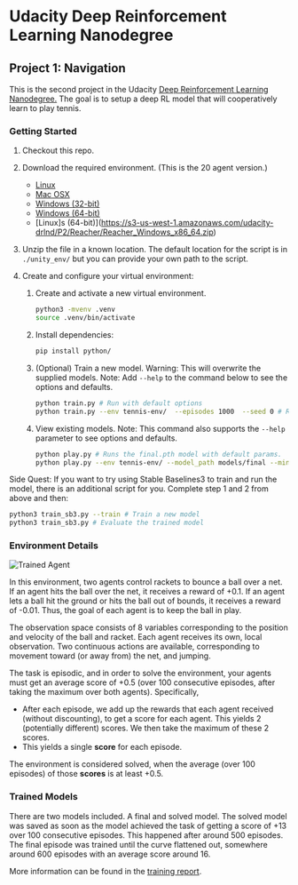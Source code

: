 [//]: # "Image References"
[image1]: https://user-images.githubusercontent.com/10624937/42135623-e770e354-7d12-11e8-998d-29fc74429ca2.gif "Trained Agent"

# Udacity Deep Reinforcement Learning Nanodegree

## Project 1: Navigation

This is the second project in the Udacity [Deep Reinforcement Learning Nanodegree.](https://www.udacity.com/course/deep-reinforcement-learning-nanodegree--nd893) The goal is to setup a deep RL model that will cooperatively learn to play tennis.

### Getting Started

1. Checkout this repo.

2. Download the required environment. (This is the 20 agent version.)

   - [Linux](https://s3-us-west-1.amazonaws.com/udacity-drlnd/P3/Tennis/Tennis_Linux.zip)
   - [Mac OSX](https://s3-us-west-1.amazonaws.com/udacity-drlnd/P3/Tennis/Tennis.app.zip)
   - [Windows (32-bit)](https://s3-us-west-1.amazonaws.com/udacity-drlnd/P3/Tennis/Tennis_Windows_x86.zip)
   - [Windows (64-bit)](https://s3-us-west-1.amazonaws.com/udacity-drlnd/P3/Tennis/Tennis_Windows_x86_64.zip)
   - [Linux]s (64-bit)](https://s3-us-west-1.amazonaws.com/udacity-drlnd/P2/Reacher/Reacher_Windows_x86_64.zip)

3. Unzip the file in a known location. The default location for the script is in `./unity_env/` but you can provide your own path to the script.

4. Create and configure your virtual environment:

   1. Create and activate a new virtual environment.

      ```bash
      python3 -mvenv .venv
      source .venv/bin/activate
      ```

   2. Install dependencies:

      ```bash
      pip install python/
      ```

   3. (Optional) Train a new model. Warning: This will overwrite the supplied models. Note: Add `--help` to the command below to see the options and defaults.

      ```bash
      python train.py # Run with default options
      python train.py --env tennis-env/  --episodes 1000  --seed 0 # Run with given arguments.
      ```

   4. View existing models. Note: This command also supports the `--help` parameter to see options and defaults.

      ```bash
      python play.py # Runs the final.pth model with default params.
      python play.py --env tennis-env/ --model_path models/final --min_steps 300 #Play at least 300 steps even if the env ends sooner.
      ```

Side Quest:
If you want to try using Stable Baselines3 to train and run the model, there is an additional script for you. Complete step
1 and 2 from above and then:

```bash
python3 ​train_sb3.py --train # Train a new model
python3 ​train_sb3.py # Evaluate the trained model
```

### Environment Details
![Trained Agent][image1]

In this environment, two agents control rackets to bounce a ball over a net. If an agent hits the ball over the net, it receives a reward of +0.1. If an agent lets a ball hit the ground or hits the ball out of bounds, it receives a reward of -0.01. Thus, the goal of each agent is to keep the ball in play.

The observation space consists of 8 variables corresponding to the position and velocity of the ball and racket. Each agent receives its own, local observation. Two continuous actions are available, corresponding to movement toward (or away from) the net, and jumping.

The task is episodic, and in order to solve the environment, your agents must get an average score of +0.5 (over 100 consecutive episodes, after taking the maximum over both agents). Specifically,

- After each episode, we add up the rewards that each agent received (without discounting), to get a score for each agent. This yields 2 (potentially different) scores. We then take the maximum of these 2 scores.
- This yields a single **score** for each episode.

The environment is considered solved, when the average (over 100 episodes) of those **scores** is at least +0.5.

### Trained Models

There are two models included. A final and solved model. The solved model was saved as soon as the model achieved the task of getting a score of +13 over 100 consecutive episodes. This happened after around 500 episodes. The final episode was trained until the curve flattened out, somewhere around 600 episodes with an average score around 16.

More information can be found in the [training report](Report.md).
